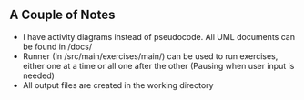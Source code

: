 ## A Couple of Notes
<ul>
    <li>I have activity diagrams instead of pseudocode. 
        All UML documents can be found in /docs/</li>
    <li>Runner (In /src/main/exercises/main/) can be 
        used to run exercises, either one at a time or
        all one after the other (Pausing when user input is needed)</li>
    <li>All output files are created in the working directory</li>
</ul>